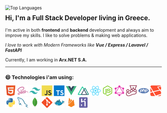 <!-- ### Hi there I'am Jim, Junior Full Stack Developer <img src="https://user-images.githubusercontent.com/1303154/88677602-1635ba80-d120-11ea-84d8-d263ba5fc3c0.gif" width="25px" alt="hi"> -->

<!-- ![Anurag's GitHub stats](https://github-readme-stats.vercel.app/api?username=geojimas&hide=prs,issues,contribs&theme=noctis_minimus&show_icons=true) -->
<!-- [![Top Langs](https://github-readme-stats.vercel.app/api/top-langs/?username=geojimas&langs_count=8&theme=noctis_minimus&layout=compact)](https://github.com/anuraghazra/github-readme-stats) -->

<img src="https://github-readme-stats.vercel.app/api/top-langs/?username=geojimas&langs_count=8&layout=compact&hide_border=true&title_color=58A6FF&icon_color=58A6FF&text_color=8B949E&bg_color=0D1117&show_icons=true&cache_seconds=1800&exclude_repo=Project_RBSG" alt="Top Languages" align="left">
<h2>Hi, I'm a Full Stack Developer living in Greece.</h2>
<p>
  I'm active in both <strong> frontend </strong> and <strong> backend </strong> development and always aim to improve my skills.
  I like to solve problems & making web applications.
</p>
<i>
  I love to work with Modern Frameworks like <strong> Vue / Express / Lavavel / FastAPI </strong>
</i>
<p>
  Currently, I am working in <strong> Arx.NET S.A. </strong>
</p>

___

### 😄 Technologies i'am using:
<img src="https://github.com/devicons/devicon/blob/master/icons/html5/html5-original.svg" width="35" height="35" /> 
<img src="https://github.com/devicons/devicon/blob/master/icons/sass/sass-original.svg" width="35" height="35" /> 
<img src="https://github.com/devicons/devicon/blob/master/icons/tailwindcss/tailwindcss-plain.svg" width="35" height="35" /> 
<img src="https://github.com/devicons/devicon/blob/master/icons/javascript/javascript-original.svg" width="35" height="35" /> 
<img src="https://github.com/devicons/devicon/blob/master/icons/typescript/typescript-original.svg" width="35" height="35" /> 
<img src="https://github.com/devicons/devicon/blob/master/icons/vuejs/vuejs-original.svg" width="35" height="35" /> 
<img src="https://github.com/devicons/devicon/blob/master/icons/nuxtjs/nuxtjs-original.svg" width="35" height="35" /> 
<img src="https://github.com/devicons/devicon/blob/master/icons/react/react-original.svg" width="35" height="35" /> 
<img src="https://github.com/devicons/devicon/blob/master/icons/nodejs/nodejs-original.svg" width="35" height="35" /> 
<img src="https://github.com/devicons/devicon/blob/master/icons/graphql/graphql-plain.svg" width="35" height="35" /> 
<img src="https://github.com/devicons/devicon/blob/master/icons/jest/jest-plain.svg" width="35" height="35" /> 
<img src="https://github.com/devicons/devicon/blob/master/icons/php/php-plain.svg" width="35" height="35" /> 
<img src="https://github.com/devicons/devicon/blob/master/icons/laravel/laravel-plain.svg" width="35" height="35" /> 
<img src="https://github.com/devicons/devicon/blob/master/icons/python/python-original.svg" width="35" height="35" /> 
<img src="https://github.com/devicons/devicon/blob/master/icons/mysql/mysql-original.svg" width="35" height="35" /> 
<img src="https://github.com/devicons/devicon/blob/master/icons/mongodb/mongodb-original.svg" width="35" height="35" /> 
<img src="https://github.com/devicons/devicon/blob/master/icons/git/git-plain.svg" width="35" height="35" /> 
<img src="https://github.com/devicons/devicon/blob/master/icons/docker/docker-original.svg" width="35" height="35" /> 
<img src="https://github.com/devicons/devicon/blob/master/icons/firebase/firebase-plain.svg" width="35" height="35" /> 
<img src="https://github.com/devicons/devicon/blob/master/icons/heroku/heroku-plain.svg" width="35" height="35" />


<!--
**Jimgeo98/Jimgeo98** is a ✨ _special_ ✨ repository because its `README.md` (this file) appears on your GitHub profile.

Here are some ideas to get you started:

- 🔭 I’m currently working on ...
- 🌱 I’m currently learning ...
- 👯 I’m looking to collaborate on ...
- 🤔 I’m looking for help with ...
- 💬 Ask me about ...
- 📫 How to reach me: ...
- 😄 Pronouns: ...
- ⚡ Fun fact: ...
-->
